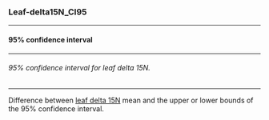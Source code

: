### Leaf-delta15N_CI95



------
#### 95% confidence interval



------
###### 95% confidence interval for leaf delta 15N.



------
Difference between [leaf delta 15N](./Leaf-delta15N.md) mean and the upper or lower bounds of the 95% confidence interval.